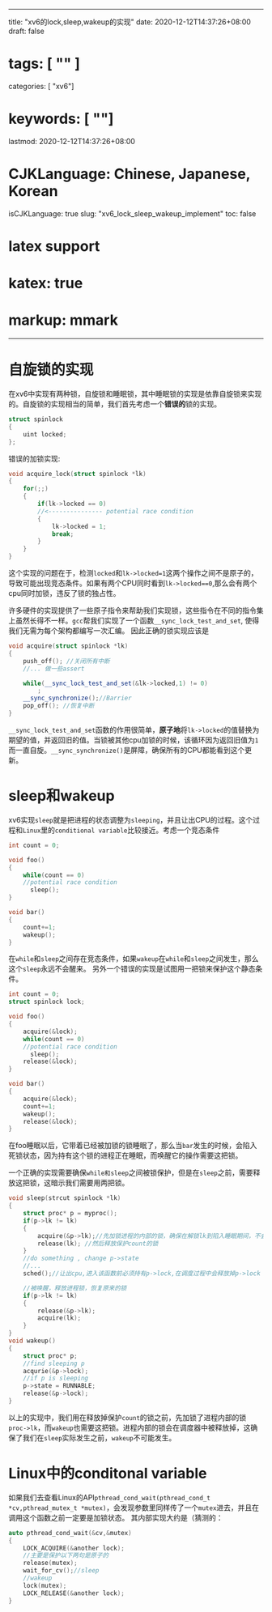 
---
title: "xv6的lock,sleep,wakeup的实现"
date: 2020-12-12T14:37:26+08:00
draft: false
# tags: [ "" ]
categories: [ "xv6"]
# keywords: [ ""]
lastmod: 2020-12-12T14:37:26+08:00
# CJKLanguage: Chinese, Japanese, Korean
isCJKLanguage: true
slug: "xv6_lock_sleep_wakeup_implement"
toc: false
# latex support
# katex: true
# markup: mmark
---

# 自旋锁的实现
在xv6中实现有两种锁，自旋锁和睡眠锁，其中睡眠锁的实现是依靠自旋锁来实现的。自旋锁的实现相当的简单，我们首先考虑一个**错误的**锁的实现。
```cpp
struct spinlock
{
    uint locked;
};
```
错误的加锁实现:
```cpp
void acquire_lock(struct spinlock *lk)
{
    for(;;)
    {
        if(lk->locked == 0)
        //<--------------- potential race condition
        {
            lk->locked = 1;
            break;
        }
    }
}
```
这个实现的问题在于，检测`locked`和`lk->locked=1`这两个操作之间不是原子的，导致可能出现竞态条件。如果有两个CPU同时看到`lk->locked==0`,那么会有两个cpu同时加锁，违反了锁的独占性。

许多硬件的实现提供了一些原子指令来帮助我们实现锁，这些指令在不同的指令集上虽然长得不一样。`gcc`帮我们实现了一个函数`__sync_lock_test_and_set`, 使得我们无需为每个架构都编写一次汇编。
因此正确的锁实现应该是
```cpp
void acquire(struct spinlock *lk)
{
    push_off(); //关闭所有中断
    //... 做一些assert

    while(__sync_lock_test_and_set(&lk->locked,1) != 0) 
        ;
    __sync_synchronize();//Barrier
    pop_off(); //恢复中断
}
```
`__sync_lock_test_and_set`函数的作用很简单，**原子地**将`lk->locked`的值替换为期望的值，并返回旧的值。当锁被其他cpu加锁的时候，该循环因为返回旧值为`1`而一直自旋。`__sync_synchronize()`是屏障，确保所有的CPU都能看到这个更新。

# sleep和wakeup

xv6实现`sleep`就是把进程的状态调整为`sleeping`，并且让出CPU的过程。这个过程和`Linux`里的`conditional variable`比较接近。考虑一个竞态条件
```cpp
int count = 0;

void foo()
{
    while(count == 0)
    //potential race condition
      sleep();
}

void bar()
{
    count+=1;
    wakeup();
}
```
在`while`和`sleep`之间存在竞态条件，如果`wakeup`在`while`和`sleep`之间发生，那么这个`sleep`永远不会醒来。
另外一个错误的实现是试图用一把锁来保护这个静态条件。
```cpp
int count = 0;
struct spinlock lock;

void foo()
{
    acquire(&lock);
    while(count == 0)
    //potential race condition
      sleep();
    release(&lock);
}

void bar()
{
    acquire(&lock);
    count+=1;
    wakeup();
    release(&lock);
}
```
在foo睡眠以后，它带着已经被加锁的锁睡眠了，那么当`bar`发生的时候，会陷入死锁状态，因为持有这个锁的进程正在睡眠，而唤醒它的操作需要这把锁。

一个正确的实现需要确保`while和sleep`之间被锁保护，但是在`sleep`之前，需要释放这把锁，这暗示我们需要用两把锁。
```cpp
void sleep(strcut spinlock *lk)
{
    struct proc* p = myproc();
    if(p->lk != lk)
    {
        acquire(&p->lk);//先加锁进程的内部的锁，确保在解锁lk到陷入睡眠期间，不会有wakeup发生
        release(lk); //然后释放保护count的锁
    }
    //do something , change p->state
    //...
    sched();//让出cpu,进入该函数前必须持有p->lock,在调度过程中会释放掉p->lock

    //被唤醒，释放进程锁，恢复原来的锁
    if(p->lk != lk)
    {
        release(&p->lk);
        acquire(lk); 
    }
}
void wakeup()
{
    struct proc* p;
    //find sleeping p
    acqurie(&p->lock);
    //if p is sleeping
    p->state = RUNNABLE;
    release(&p->lock);
}
```

以上的实现中，我们用在释放掉保护`count`的锁之前，先加锁了进程内部的锁`proc->lk`，而`wakeup`也需要这把锁。进程内部的锁会在调度器中被释放掉，这确保了我们在`sleep`实际发生之前，`wakeup`不可能发生。

# Linux中的conditonal variable

如果我们去查看Linux的API`pthread_cond_wait(pthread_cond_t *cv,pthread_mutex_t *mutex)`，会发现参数里同样传了一个`mutex`进去，并且在调用这个函数之前一定要是加锁状态。
其内部实现大约是（猜测的：
```cpp
auto pthread_cond_wait(&cv,&mutex)
{
    LOCK_ACQUIRE(&another lock);
    //主要是保护以下两句是原子的
    release(mutex);
    wait_for_cv();//sleep
    //wakeup
    lock(mutex);
    LOCK_RELEASE(&another lock);
}
```


